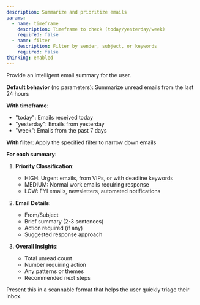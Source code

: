 ```yaml
---
description: Summarize and prioritize emails
params:
  - name: timeframe
    description: Timeframe to check (today/yesterday/week)
    required: false
  - name: filter
    description: Filter by sender, subject, or keywords
    required: false
thinking: enabled
---
```


Provide an intelligent email summary for the user.

**Default behavior** (no parameters): Summarize unread emails from the last 24 hours

**With timeframe**:
- "today": Emails received today
- "yesterday": Emails from yesterday
- "week": Emails from the past 7 days

**With filter**: Apply the specified filter to narrow down emails

**For each summary**:
1. **Priority Classification**:
   - HIGH: Urgent emails, from VIPs, or with deadline keywords
   - MEDIUM: Normal work emails requiring response
   - LOW: FYI emails, newsletters, automated notifications

2. **Email Details**:
   - From/Subject
   - Brief summary (2-3 sentences)
   - Action required (if any)
   - Suggested response approach

3. **Overall Insights**:
   - Total unread count
   - Number requiring action
   - Any patterns or themes
   - Recommended next steps

Present this in a scannable format that helps the user quickly triage their inbox.
